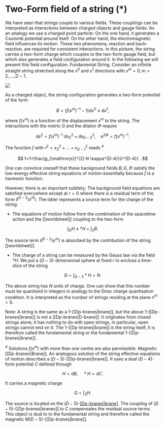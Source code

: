 # Two-Form field of a string $(*)$

We have seen that strings couple to various fields. These couplings can be interpreted as interactions between charged objects and gauge fields. As an analogy we use a charged point particle: On the one hand, it generates a Coulomb potential around itself. On the other hand, the electromagnetic field influences its motion. These two phenomena, reaction and back-reaction, are required for consistent interactions. In this picture, the string carries a two-form charge which couples to the two-form gauge field, but which also generates a field configuration around it. In the following we will present this field configuration. Fundamental String. Consider an infinite straight string stretched along the $x^{0}$ and $x^{1}$ directions with $x^{m}=0, m=2, \ldots, D-1$.

![](https://cdn.mathpix.com/cropped/2022_01_21_6a05ef3b6320b8a7606bg-09.jpg?height=179&width=233&top_left_y=212&top_left_x=500)

As a charged object, the string configuration generates a two-form potential of the form

$$
B=\left(f\left(x^{m}\right)^{-1}-1\right) \mathrm{d} x^{0} \wedge \mathrm{d} x^{1},
$$

where $f\left(x^{m}\right)$ is a function of the displacement $x^{m}$ to the string. The interactions with the metric $G$ and the dilaton $\Phi$ require

$$
\mathrm{d} s^{2}=f\left(x^{m}\right)^{-1} \mathrm{~d} s_{2}^{2}+\mathrm{d} s_{D-2}^{2}, \quad \mathrm{e}^{2 \Phi}=f\left(x^{m}\right)^{-1} .
$$

The function $f$ with $r^{2}=x_{2}^{2}+\ldots+x_{D-1}^{2}$ reads $^{4}$

$$
f=1+\frac{g_{\mathrm{s}}^{2} N \kappa^{D-4}}{r^{D-4}} .
$$

One can convince oneself that these background fields $B, G, \Phi$ satisfy the low-energy effective string equations of motion essentially because $f$ is a harmonic function.

However, there is an important subtlety: The background field equations are satisfied everywhere except at $r=0$ where there is a residual term of the form $\delta^{D-2}\left(x^{m}\right)$. The latter represents a source term for the charge of the string.

- The equations of motion follow from the combination of the spacetime action and the [[worldsheet]] coupling to the two-form

$$
\int_{D} H \wedge * H+\int_{2} B .
$$

The source term $\delta^{D-2}\left(x^{m}\right)$ is absorbed by the contribution of the string [[worldsheet]].

- The charge of a string can be measured by the Gauss law via the field $* H$. We put a $(D-3)$-dimensional sphere at fixed $r$ to enclose a time-slice of the string

$$
Q=\int_{D-3} * H=N .
$$

The above string has $N$ units of charge. One can show that this number must be quantised in integers in analogy to the Dirac charge quantisation condition. It is interpreted as the number of strings residing at the plane $x^{m}=0$.

Note: A string is the same as a 1-[[Dp-branes|brane]], but the above 1-[[Dp-branes|brane]] is not a [[Dp-branes|D-brane]]: It originates from closed strings alone; it has nothing to do with open strings, in particular, open strings cannot end on it. The 1-[[Dp-branes|brane]] is the string itself, it is therefore called the fundamental string or the fundamental 1-[[Dp-branes|brane]].

${ }^{4}$ Solutions $f\left(x^{m}\right)$ with more than one centre are also permissible. Magnetic [[Dp-branes|Brane]]. An analogous solution of the string effective equations of motion describes a $(D-5)$-[[Dp-branes|brane]]. It uses a dual $(D-4)$-form potential $C$ defined through

$$
H=\mathrm{d} B, \quad * H=\mathrm{d} C .
$$

It carries a magnetic charge

$$
Q=\int_{3} H .
$$

The source is located on the $(D-5)$-[[Dp-branes|brane]](s). The coupling of $(D-5)$-[[Dp-branes|branes]] to $C$ compensates the residual source terms. This object is dual to to the fundamental string and therefore called the magnetic $\mathrm{M}(D-5)$-[[Dp-branes|brane]].